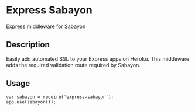 # Express Sabayon

Express middleware for [Sabayon](https://github.com/dmathieu/sabayon)

## Description

Easily add automated SSL to your Express apps on Heroku. This middeware
adds the required validation route required by Sabayon.

## Usage

```
var sabayon = require('express-sabayon');
app.use(sabayon());
```
